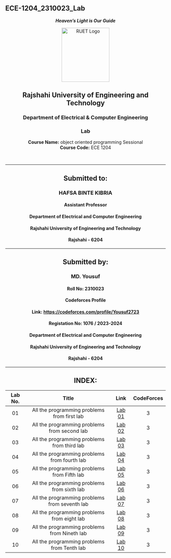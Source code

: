 ## ECE-1204_2310023_Lab
<div align="center">
  
_**Heaven’s Light is Our Guide**_
</div>

<p align="center">
  <img src="https://github.com/user-attachments/assets/18531be8-2a84-4bea-9027-5f1c40549dfa" alt="RUET Logo" style="width:150px;height:170px;">
</p>

<div align="center">
  
  ## **Rajshahi University of Engineering and Technology** <br> 
  ### **Department of Electrical & Computer Engineering**
  ### **Lab**<br>
  **Course Name:** object oriented programming Sessional<br>
  **Course Code:** ECE 1204
</div>
<br>
<div align="center">

---  
##  Submitted to: 

### **HAFSA BINTE KIBRIA**
#### Assistant Professor
#### Department of Electrical and Computer Engineering
#### Rajshahi University of Engineering and Technology
#### Rajshahi - 6204

---

## Submitted by:

### **MD. Yousuf**
#### Roll No: 2310023
#### Codeforces Profile
#### Link: https://codeforces.com/profile/Yousuf2723
#### Registation No: 1076 / 2023-2024
#### Department of Electrical and Computer Engineering
#### Rajshahi University of Engineering and Technology
#### Rajshahi - 6204

---
</div>

<div align="center">
  
## INDEX:

| Lab No. | Title | Link | CodeForces |
| :---: | :---: | :---: | :---: |
| 01 | All the programming problems from first lab | [Lab 01](https://github.com/Yousuf2206/ECE-1204_2310023/blob/main/Lab/lab_1.md) | 3 |
| 02 | All the programming problems from second lab | [Lab 02](https://github.com/Yousuf2206/ECE-1204_2310023/blob/main/Lab/lab_2.md) | 3 |
| 03 | All the programming problems from third lab | [Lab 03](https://github.com/Yousuf2206/ECE-1204_2310023/blob/main/Lab/lab_3.md) | 3 |
| 04 | All the programming problems from fourth lab | [Lab 04](https://github.com/Yousuf2206/ECE-1204_2310023/blob/main/Lab/lab_4.md) | 3 |
| 05 | All the programming problems from Fifth lab | [Lab 05](https://github.com/Yousuf2206/ECE-1204_2310023/blob/main/Lab/lab_5.md) | 3 |
| 06 | All the programming problems from sixth lab | [Lab 06](https://github.com/Yousuf2206/ECE-1204_2310023/blob/main/Lab/lab_6.md) | 3 |
| 07 | All the programming problems from seventh lab | [Lab 07](https://github.com/Yousuf2206/ECE-1204_2310023/blob/main/Lab/lab_7.md) | 3 |
| 08 | All the programming problems from eight lab | [Lab 08](https://github.com/Yousuf2206/ECE-1204_2310023/blob/main/Lab/lab_08.md) | 3 |
| 09 | All the programming problems from Nineth lab | [Lab 09](https://github.com/Yousuf2206/ECE-1204_2310023/blob/main/Lab/lab_9.md) | 3 |
| 10 | All the programming problems from Tenth lab | [Lab 10](https://github.com/Yousuf2206/ECE-1204_2310023/blob/main/Lab/lab_10.md) | 3 |
</div>

